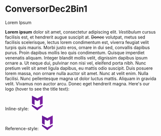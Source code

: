 # ConversorDec2Bin1

Lorem Ipsum

**Lorem ipsum** dolor sit amet, consectetur adipiscing elit. _Vestibulum_ cursus facilisis est, et hendrerit augue suscipit at. ~~Donec~~ volutpat, metus sed facilisis scelerisque, lectus lorem condimentum est, viverra feugiat velit turpis quis mauris. Morbi justo eros, ornare in dui sed, convallis dapibus purus. Proin dapibus mollis leo quis condimentum. Quisque imperdiet venenatis aliquam. Integer blandit mollis velit, dignissim dapibus ipsum ornare a. Ut neque dui, pulvinar non nisi vel, eleifend porta nibh. Nunc pretium velit sit amet ligula dapibus, eu mattis odio suscipit. Duis posuere lorem massa, non ornare nulla auctor sit amet. Nunc at velit enim. Nulla facilisi. Nunc pellentesque magna ut dolor luctus mattis. Aliquam in gravida velit. Vivamus non auctor arcu. Donec eget hendrerit magna. 
Here's our logo (hover to see the title text):

Inline-style: 
![alt text](https://github.com/adam-p/markdown-here/raw/master/src/common/images/icon48.png "Logo Title Text 1")

Reference-style: 
![alt text][logo]

[logo]: https://github.com/adam-p/markdown-here/raw/master/src/common/images/icon48.png "Logo Title Text 2"

